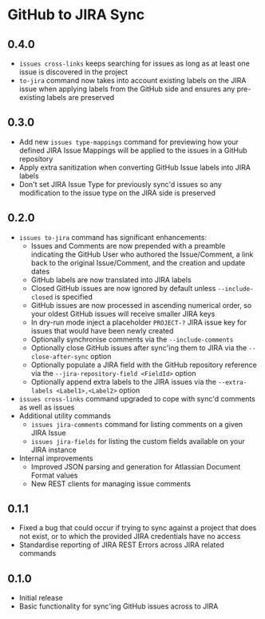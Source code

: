 # GitHub to JIRA Sync

## 0.4.0

- `issues cross-links` keeps searching for issues as long as at least one issue is discovered in the project
- `to-jira` command now takes into account existing labels on the JIRA issue when applying labels from the GitHub 
  side and ensures any pre-existing labels are preserved

## 0.3.0

- Add new `issues type-mappings` command for previewing how your defined JIRA Issue Mappings will be applied to the
  issues in a GitHub repository
- Apply extra sanitization when converting GitHub Issue labels into JIRA labels
- Don't set JIRA Issue Type for previously sync'd issues so any modification to the issue type on the JIRA side is 
  preserved

## 0.2.0

- `issues to-jira` command has significant enhancements:
    - Issues and Comments are now prepended with a preamble indicating the GitHub User who authored the Issue/Comment, a
      link back to the original Issue/Comment, and the creation and update dates
    - GitHub labels are now translated into JIRA labels
    - Closed GitHub issues are now ignored by default unless `--include-closed` is specified
    - GitHub issues are now processed in ascending numerical order, so your oldest GitHub issues will receive smaller
      JIRA keys
    - In dry-run mode inject a placeholder `PROJECT-?` JIRA issue key for issues that would have been newly created
    - Optionally synchronise comments via the `--include-comments`
    - Optionally close GitHub issues after sync'ing them to JIRA via the `--close-after-sync` option
    - Optionally populate a JIRA field with the GitHub repository reference via the `--jira-repository-field <FieldId>`
      option
    - Optionally append extra labels to the JIRA issues via the `--extra-labels <Label1>,<Label2>` option
- `issues cross-links` command upgraded to cope with sync'd comments as well as issues
- Additional utility commands
    - `issues jira-comments` command for listing comments on a given JIRA Issue
    - `issues jira-fields` for listing the custom fields available on your JIRA instance
- Internal improvements
    - Improved JSON parsing and generation for Atlassian Document Format values
    - New REST clients for managing issue comments

## 0.1.1

- Fixed a bug that could occur if trying to sync against a project that does not exist, or to which the provided 
  JIRA credentials have no access
- Standardise reporting of JIRA REST Errors across JIRA related commands

## 0.1.0

- Initial release
- Basic functionality for sync'ing GitHub issues across to JIRA